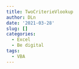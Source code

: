 ```yaml
---
title: TwoCriterieVlookup
author: DLn
date: '2021-03-28'
slug: []
categories:
  - Excel
  - Be digital
tags:
  - VBA
---
```

